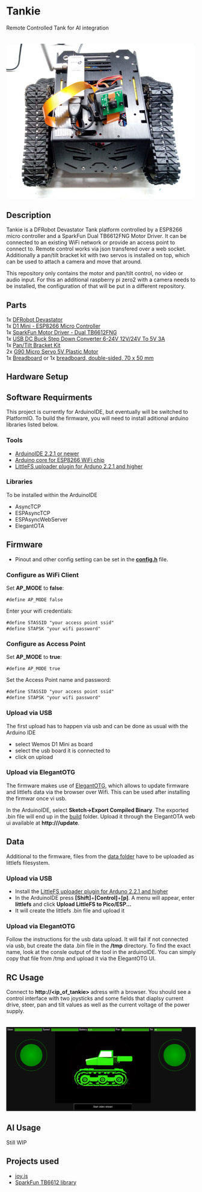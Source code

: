 # Tankie
Remote Controlled Tank for AI integration
<br>
<br>
<br>
![](media/tankie.png)

## Description
Tankie is a DFRobot Devastator Tank platform controlled by a ESP8266 micro controller and a SparkFun Dual TB6612FNG Motor Driver. It can be connected to an existing WiFi network or provide an access point to connect to. Remote control works via json transfered over a web socket. Additionally a pan/tilt bracket kit with two servos is installed on top, which can be used to attach a camera and move that around. 

This repository only contains the motor and pan/tilt control, no video or audio input. For this an additional raspberry pi zero2 with a camera needs to be installed, the configuration of that will be put in a different repository.

## Parts
1x [DFRobot Devastator](https://www.berrybase.de/dfrobot-devastator-tank-mobile-roboterplattform)<br>
1x [D1 Mini - ESP8266 Micro Controller](https://www.berrybase.de/en/detail/019234a3e5a1705e9e602f2dd7ea7f72)<br>
1x [SparkFun Motor Driver - Dual TB6612FNG](https://www.sparkfun.com/sparkfun-motor-driver-dual-tb6612fng-1a.html)<br>
1x [USB DC Buck Step Down Converter 6-24V 12V/24V To 5V 3A](https://www.diymore.cc/products/usb-dc-buck-step-down-converter-6-24v-12v-24v-to-5v-3a-car-charger-module)<br>
1x [Pan/Tilt Bracket Kit](https://www.robotshop.com/products/pan-tilt-bracket-kit-single-attachment)<br>
2x [G90 Micro Servo 5V Plastic Motor](https://eckstein-shop.de/WaveShare-SG90-Micro-Servo-5V-Plastic-Motor-180Grad-EN)<br>
1x [Breadboard](https://www.berrybase.de/en/detail/019234a3c572735085405d3bf4e22c71) or 1x [breadboard, double-sided, 70 x 50 mm](https://www.reichelt.com/de/en/shop/product/breadboard_double-sided_70_x_50_mm-319111?&LANGUAGE=en)<br>

## Hardware Setup

## Software Requirments
This project is currently for ArduinoIDE, but eventually will be switched to PlatformIO. To build the firmware, you will need to install aditional arduino libraries listed below.

### Tools
- [ArduinoIDE 2.2.1 or newer](https://www.arduino.cc/en/software/)
- [Arduino core for ESP8266 WiFi chip](https://github.com/esp8266/Arduino)
- [LittleFS uploader plugin for Arduno 2.2.1 and higher](https://github.com/earlephilhower/arduino-littlefs-upload)

### Libraries
To be installed within the ArduinoIDE
- AsyncTCP
- ESPAsyncTCP
- ESPAsyncWebServer
- ElegantOTA

## Firmware
- Pinout and other config setting can be set in the [**config.h**](config.h) file.

### Configure as WiFi Client
Set **AP_MODE** to **false**:
```
#define AP_MODE false
```

Enter your wifi credentials:
```
#define STASSID "your access point ssid"
#define STAPSK "your wifi password"
```

### Configure as Access Point 
Set **AP_MODE** to **true**:
```
#define AP_MODE true
```

Set the Access Point name and password:
```
#define STASSID "your access point ssid"
#define STAPSK "your wifi password"
```

### Upload via USB
The first upload has to happen via usb and can be done as usual with the Arduino IDE
- select Wemos D1 Mini as board
- select the usb board it is connected to
- click on upload

### Upload via ElegantOTG
The firmware makes use of [ElegantOTG](https://github.com/ayushsharma82/ElegantOTA), which allows to update firmware and littlefs data via the browser over Wifi. This can be used after installing the firmwar once vi usb.

In the ArduinoIDE, select __Sketch->Export Compiled Binary__. The exported .bin file will end up in the [build](tankie/build) folder. Upload it through the ElegantOTA web ui available at __http://<ip-of-tankie>/update__.

## Data
Additional to the firmware, files from the [data folder](data/) have to be uploaded as littlefs filesystem.

### Upload via USB
- Install the [LittleFS uploader plugin for Arduno 2.2.1 and higher](https://github.com/earlephilhower/arduino-littlefs-upload)
- In the ArduinoIDE press __[Shift]__+__[Control]__+__[p]__. A menu will appear, enter __littlefs__ and click __Upload LittleFS to Pico/ESP...__
- It will create the littlefs .bin file and upload it

### Upload via ElegantOTG 
Follow the instructions for the usb data upload. It will fail if not connected via usb, but create the data .bin file in the **/tmp** directory. To find the exact name, look at the consle output of the tool in the arduinoIDE. You can simply copy that file from /tmp and upload it via the ElegantOTG UI. 

## RC Usage
Connect to __http://<ip_of_tankie>__ adress with a browser. You should see a control interface with two joysticks and some fields that diaplsy current drive, steer, pan and tilt values as well as the current voltage of the power supply.
<br>
<br>
<br>
![](media/tankie_web_ui.png)

## AI Usage
Still WIP

## Projects used
- [joy.js](https://github.com/bobboteck/JoyStick)
- [SparkFun TB6612 library](https://github.com/sparkfun/SparkFun_TB6612FNG_Arduino_Library)
